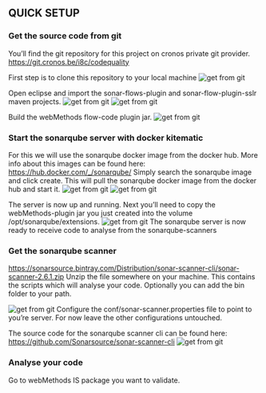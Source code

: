 ## QUICK SETUP

### Get the source code from git
You’ll find the git repository for this project on cronos private git provider.
https://git.cronos.be/i8c/codequality

First step is to clone this repository to your local machine
![get from git](assets/development_tutorial/devtut_1.png)

Open eclipse and import the sonar-flows-plugin and sonar-flow-plugin-sslr maven projects.
![get from git](assets/development_tutorial/devtut_2.png)
![get from git](assets/development_tutorial/devtut_3.png)

Build the webMethods flow-code plugin jar.
![get from git](assets/development_tutorial/devtut_4.png)

### Start the sonarqube server with docker kitematic 
For this we will use the sonarqube docker image from the docker hub. More info about this images can be found here: https://hub.docker.com/_/sonarqube/
Simply search the sonarqube image and click create. This will pull the sonarqube docker image from the docker hub and start it. 
![get from git](assets/development_tutorial/devtut_5.png)
![get from git](assets/development_tutorial/devtut_6.png)

The server is now up and running. Next you’ll need to copy the webMethods-plugin jar you just created into the volume /opt/sonarqube/extensions.
![get from git](assets/development_tutorial/devtut_7.png)
The sonarqube server is now ready to receive code to analyse from the sonarqube-scanners

### Get the sonarqube scanner
https://sonarsource.bintray.com/Distribution/sonar-scanner-cli/sonar-scanner-2.6.1.zip
Unzip the file somewhere on your machine. This contains the scripts which will analyse your code. Optionally you can add the bin folder to your path.

![get from git](assets/development_tutorial/devtut_8.png)
Configure the conf/sonar-scanner.properties file to point to you’re server. For now leave the other configurations untouched.

The source code for the sonarqube scanner cli can be found here: 
https://github.com/Sonarsource/sonar-scanner-cli
![get from git](assets/development_tutorial/devtut_9.png)

### Analyse your code
Go to webMethods IS package you want to validate. 
